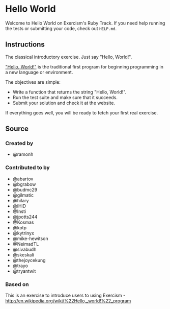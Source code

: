 # Hello World

Welcome to Hello World on Exercism's Ruby Track.
If you need help running the tests or submitting your code, check out `HELP.md`.

## Instructions

The classical introductory exercise. Just say "Hello, World!".

["Hello, World!"](http://en.wikipedia.org/wiki/%22Hello,_world!%22_program) is
the traditional first program for beginning programming in a new language
or environment.

The objectives are simple:

- Write a function that returns the string "Hello, World!".
- Run the test suite and make sure that it succeeds.
- Submit your solution and check it at the website.

If everything goes well, you will be ready to fetch your first real exercise.

## Source

### Created by

- @ramonh

### Contributed to by

- @abartov
- @bgrabow
- @budmc29
- @gilmatic
- @hilary
- @iHiD
- @Insti
- @jpotts244
- @Kosmas
- @kotp
- @kytrinyx
- @mike-hewitson
- @NeimadTL
- @sivabudh
- @skeskali
- @thejoycekung
- @trayo
- @tryantwit

### Based on

This is an exercise to introduce users to using Exercism - http://en.wikipedia.org/wiki/%22Hello,_world!%22_program
